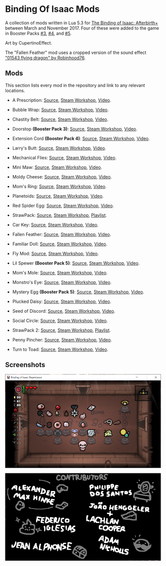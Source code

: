 # Binding Of Isaac Mods
 
A collection of mods written in Lua 5.3 for [The Binding of Isaac: Afterbirth+](https://store.steampowered.com/app/570660/The_Binding_of_Isaac_Afterbirth/) between March and November 2017. Four of these were added to the game in Booster Packs [#3](https://bindingofisaacrebirth.fandom.com/wiki/V1.06.J99), [#4](https://bindingofisaacrebirth.fandom.com/wiki/V1.06.J113), and [#5](https://bindingofisaacrebirth.fandom.com/wiki/V1.06.J149).

Art by CupertinoEffect.

The "Fallen Feather" mod uses a cropped version of the sound effect ["01543 flying dragon" by Robinhood76](http://freesound.org/people/Robinhood76/sounds/93570/).

## Mods

This section lists every mod in the repository and link to any relevant locations.

* A Prescription: [Source](Source/StrawPack/a%20prescription), [Steam Workshop](https://steamcommunity.com/sharedfiles/filedetails/?id=894754790), [Video](https://www.youtube.com/watch?v=bDcMx3thqek).

* Bubble Wrap: [Source](Source/StrawPack/bubble%20wrap), [Steam Workshop](https://steamcommunity.com/sharedfiles/filedetails/?id=894762489), [Video](https://www.youtube.com/watch?v=O_uQYxS4JjQ).

* Chastity Belt: [Source](Source/StrawPack/chastity%20belt), [Steam Workshop](https://steamcommunity.com/sharedfiles/filedetails/?id=894757253), [Video](https://www.youtube.com/watch?v=eG97RbWuDiI).

* Doorstop **(Booster Pack 3)**: [Source](Source/StrawPack/doorstop), [Steam Workshop](https://steamcommunity.com/sharedfiles/filedetails/?id=894758868), [Video](https://www.youtube.com/watch?v=f0uO_p6NVTA).

* Extension Cord **(Booster Pack 4)**: [Source](Source/StrawPack/extension%20cord), [Steam Workshop](https://steamcommunity.com/sharedfiles/filedetails/?id=894760381), [Video](https://www.youtube.com/watch?v=RrjbYEiVE9Y).

* Larry's Butt: [Source](Source/StrawPack/larrys%20butt), [Steam Workshop](https://steamcommunity.com/sharedfiles/filedetails/?id=894761666), [Video](https://www.youtube.com/watch?v=IGXja7JywuQ).

* Mechanical Flies: [Source](Source/StrawPack/mechanical%20flies), [Steam Workshop](https://steamcommunity.com/sharedfiles/filedetails/?id=894763379), [Video](https://www.youtube.com/watch?v=G7JvplS8zZs).

* Mini Maw: [Source](Source/StrawPack/mini%20maw), [Steam Workshop](https://steamcommunity.com/sharedfiles/filedetails/?id=894765621), [Video](https://www.youtube.com/watch?v=_T-3EafpCwk).

* Moldy Cheese: [Source](Source/StrawPack/moldy%20cheese), [Steam Workshop](https://steamcommunity.com/sharedfiles/filedetails/?id=894766650), [Video](https://www.youtube.com/watch?v=i91ckNlny2c).

* Mom's Ring: [Source](Source/StrawPack/moms%20ring), [Steam Workshop](https://steamcommunity.com/sharedfiles/filedetails/?id=894767432), [Video](https://www.youtube.com/watch?v=Q316AGNUJlI).

* Planetoids: [Source](Source/StrawPack/planetoids), [Steam Workshop](https://steamcommunity.com/sharedfiles/filedetails/?id=894768596), [Video](https://www.youtube.com/watch?v=8tc7W-YSyZU).

* Red Spider Egg: [Source](Source/StrawPack/red%20spider%20egg), [Steam Workshop](https://steamcommunity.com/sharedfiles/filedetails/?id=894769394), [Video](https://www.youtube.com/watch?v=o2HgoTjTn4A).

* StrawPack: [Source](Source/StrawPack/strawpack), [Steam Workshop](https://steamcommunity.com/sharedfiles/filedetails/?id=894770463), [Playlist](https://www.youtube.com/watch?v=O_uQYxS4JjQ&list=PL8ycLGRxZtjMItREksjn-ji-iUL1drkEY).

* Car Key: [Source](Source/StrawPack%202/car%20key), [Steam Workshop](https://steamcommunity.com/sharedfiles/filedetails/?id=927161941), [Video](https://www.youtube.com/watch?v=6Sf7soI7DHU).

* Fallen Feather: [Source](Source/StrawPack%202/fallen%20feather), [Steam Workshop](https://steamcommunity.com/sharedfiles/filedetails/?id=1153048172), [Video](https://www.youtube.com/watch?v=-T5SHxEJycQ).

* Familiar Doll: [Source](Source/StrawPack%202/familiar%20doll), [Steam Workshop](https://steamcommunity.com/sharedfiles/filedetails/?id=1098666521), [Video](https://www.youtube.com/watch?v=AcwuAJW5t-A).

* Fly Mod: [Source](Source/StrawPack%202/fly%20mod), [Steam Workshop](https://steamcommunity.com/sharedfiles/filedetails/?id=934310582), [Video](https://www.youtube.com/watch?v=e0_TKLYxyuI).

* Lil Spewer **(Booster Pack 5)**: [Source](Source/StrawPack%202/lil%20spewer), [Steam Workshop](https://steamcommunity.com/sharedfiles/filedetails/?id=1108638164), [Video](https://www.youtube.com/watch?v=L2pQfFTfZYo).

* Mom's Mole: [Source](Source/StrawPack%202/moms%20mole), [Steam Workshop](https://steamcommunity.com/sharedfiles/filedetails/?id=927163629), [Video](https://www.youtube.com/watch?v=JAKo_L46a1E).

* Monstro's Eye: [Source](Source/StrawPack%202/monstros%20eye), [Steam Workshop](https://steamcommunity.com/sharedfiles/filedetails/?id=1134530387), [Video](https://www.youtube.com/watch?v=VtTHq-qB_BQ).

* Mystery Egg **(Booster Pack 5)**: [Source](Source/StrawPack%202/mystery%20egg), [Steam Workshop](https://steamcommunity.com/sharedfiles/filedetails/?id=1016223447), [Video](https://www.youtube.com/watch?v=_crnZEmJu5w).

* Plucked Daisy: [Source](Source/StrawPack%202/plucke%20daisy), [Steam Workshop](https://steamcommunity.com/sharedfiles/filedetails/?id=927164425), [Video](https://www.youtube.com/watch?v=i7NunFRkgmc).

* Seed of Discord: [Source](Source/StrawPack%202/seed%20of%20discord), [Steam Workshop](https://steamcommunity.com/sharedfiles/filedetails/?id=927165094), [Video](https://www.youtube.com/watch?v=cwNdZ4HdHOY).

* Social Circle: [Source](Source/StrawPack%202/social%20circle), [Steam Workshop](https://steamcommunity.com/sharedfiles/filedetails/?id=942116739), [Video](https://www.youtube.com/watch?v=v8ihflqp4HY).

* StrawPack 2: [Source](Source/StrawPack%202/strawpack%202), [Steam Workshop](https://steamcommunity.com/sharedfiles/filedetails/?id=1163138153), [Playlist](https://www.youtube.com/watch?v=cwNdZ4HdHOY&list=PL8ycLGRxZtjN7M1SjOGtNoPWuRUqFuyUA).

* Penny Pincher: [Source](Source/Penny%20Pincher/penny%20pincher), [Steam Workshop](https://steamcommunity.com/sharedfiles/filedetails/?id=1190569532), [Video](https://www.youtube.com/watch?v=DdqK4mC67Sk).

* Turn to Toad: [Source](Source/Turn%20to%20Toad/turn%20to%20toad), [Steam Workshop](https://steamcommunity.com/sharedfiles/filedetails/?id=904934783), [Video](https://www.youtube.com/watch?v=drlD1nBG6jc).

## Screenshots

![The modded items shown in the game.](Images/items.png)

![The contributors section in the game's credits.](Images/credits.png)

